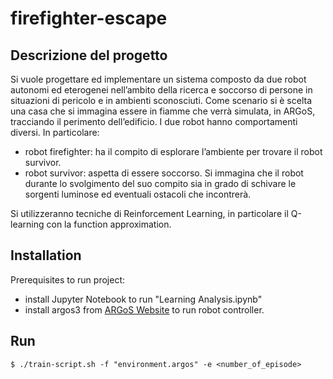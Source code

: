 # firefighter-escape
## Descrizione del progetto
Si vuole progettare ed implementare un sistema composto da due robot autonomi ed eterogenei nell’ambito
della ricerca e soccorso di persone in situazioni di pericolo e in ambienti sconosciuti.
Come scenario si è scelta una casa che si immagina essere in fiamme che verrà simulata, in ARGoS, tracciando
il perimento dell’edificio.
I due robot hanno comportamenti diversi. In particolare:
- robot firefighter: ha il compito di esplorare l’ambiente per trovare il robot survivor.
- robot survivor: aspetta di essere soccorso.
Si immagina che il robot durante lo svolgimento del suo compito sia in grado di schivare le sorgenti luminose
ed eventuali ostacoli che incontrerà.

Si utilizzeranno tecniche di Reinforcement Learning, in particolare il Q-learning con la function approximation.

## Installation
Prerequisites to run project:
- install Jupyter Notebook to run "Learning Analysis.ipynb"
- install argos3 from [ARGoS Website](https://www.argos-sim.info/index.php) to run robot controller.

## Run
```$ ./train-script.sh -f "environment.argos" -e <number_of_episode>```
